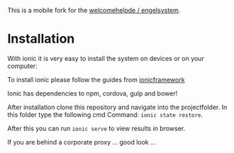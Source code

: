 This is a mobile fork for the [welcomehelpde / engelsystem](https://github.com/welcomehelpde/engelsystem).

# Installation

With ionic it is very easy to install the system on devices or on your computer:

To install ionic please follow the guides from [ionicframework](http://ionicframework.com/docs/cli/)

Ionic has dependencies to npm, cordova, gulp and bower!

After installation clone this repository and navigate into the projectfolder. In this folder type the following cmd Command: `ionic state restore`.
 
After this you can run `ionic serve` to view results in browser.

If you are behind a corporate proxy ... good look ...